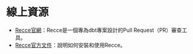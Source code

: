 # 線上資源

- [Recce官網](https://datarecce.io)：Recce是一個專為dbt專案設計的Pull Request（PR）審查工具。
- [Recce官方文件](https://datarecce.io/docs/)：說明如何安裝和使用Recce。
